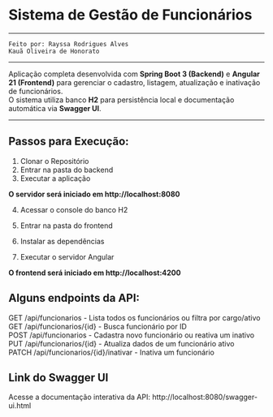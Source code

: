 # Sistema de Gestão de Funcionários

---
    Feito por: Rayssa Rodrigues Alves
    Kauã Oliveira de Honorato
---

Aplicação completa desenvolvida com **Spring Boot 3 (Backend)** e **Angular 21 (Frontend)** para gerenciar o cadastro, listagem, atualização e inativação de funcionários.  
O sistema utiliza banco **H2** para persistência local e documentação automática via **Swagger UI**.

---

## Passos para Execução:

1. Clonar o Repositório
2. Entrar na pasta do backend
3. Executar a aplicação
   
**O servidor será iniciado em http://localhost:8080**

4. Acessar o console do banco H2

5. Entrar na pasta do frontend

6. Instalar as dependências
7. Executar o servidor Angular

**O frontend será iniciado em http://localhost:4200**

## Alguns endpoints da API:

GET	/api/funcionarios	- Lista todos os funcionários ou filtra por cargo/ativo	
GET	/api/funcionarios/{id} -	Busca funcionário por ID	
POST	/api/funcionarios	- Cadastra novo funcionário ou reativa um inativo	
PUT	/api/funcionarios/{id} -	Atualiza dados de um funcionário ativo	
PATCH	/api/funcionarios/{id}/inativar	- Inativa um funcionário	

## Link do Swagger UI

Acesse a documentação interativa da API:
http://localhost:8080/swagger-ui.html
